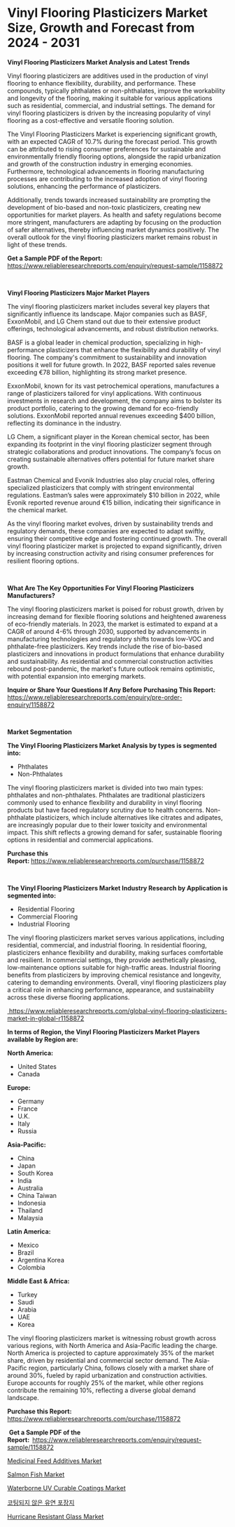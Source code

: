 <p><h1>Vinyl Flooring Plasticizers Market Size, Growth and Forecast from 2024 - 2031</h1></p><p><strong>Vinyl Flooring Plasticizers Market Analysis and Latest Trends</strong></p>
<p><p>Vinyl flooring plasticizers are additives used in the production of vinyl flooring to enhance flexibility, durability, and performance. These compounds, typically phthalates or non-phthalates, improve the workability and longevity of the flooring, making it suitable for various applications such as residential, commercial, and industrial settings. The demand for vinyl flooring plasticizers is driven by the increasing popularity of vinyl flooring as a cost-effective and versatile flooring solution.</p><p>The Vinyl Flooring Plasticizers Market is experiencing significant growth, with an expected CAGR of 10.7% during the forecast period. This growth can be attributed to rising consumer preferences for sustainable and environmentally friendly flooring options, alongside the rapid urbanization and growth of the construction industry in emerging economies. Furthermore, technological advancements in flooring manufacturing processes are contributing to the increased adoption of vinyl flooring solutions, enhancing the performance of plasticizers.</p><p>Additionally, trends towards increased sustainability are prompting the development of bio-based and non-toxic plasticizers, creating new opportunities for market players. As health and safety regulations become more stringent, manufacturers are adapting by focusing on the production of safer alternatives, thereby influencing market dynamics positively. The overall outlook for the vinyl flooring plasticizers market remains robust in light of these trends.</p></p>
<p><strong>Get a Sample PDF of the Report:&nbsp;</strong> <a href="https://www.reliableresearchreports.com/enquiry/request-sample/1158872">https://www.reliableresearchreports.com/enquiry/request-sample/1158872</a></p>
<p>&nbsp;</p>
<p><strong>Vinyl Flooring Plasticizers Major Market Players</strong></p>
<p><p>The vinyl flooring plasticizers market includes several key players that significantly influence its landscape. Major companies such as BASF, ExxonMobil, and LG Chem stand out due to their extensive product offerings, technological advancements, and robust distribution networks.</p><p>BASF is a global leader in chemical production, specializing in high-performance plasticizers that enhance the flexibility and durability of vinyl flooring. The company's commitment to sustainability and innovation positions it well for future growth. In 2022, BASF reported sales revenue exceeding €78 billion, highlighting its strong market presence.</p><p>ExxonMobil, known for its vast petrochemical operations, manufactures a range of plasticizers tailored for vinyl applications. With continuous investments in research and development, the company aims to bolster its product portfolio, catering to the growing demand for eco-friendly solutions. ExxonMobil reported annual revenues exceeding $400 billion, reflecting its dominance in the industry.</p><p>LG Chem, a significant player in the Korean chemical sector, has been expanding its footprint in the vinyl flooring plasticizer segment through strategic collaborations and product innovations. The company’s focus on creating sustainable alternatives offers potential for future market share growth.</p><p>Eastman Chemical and Evonik Industries also play crucial roles, offering specialized plasticizers that comply with stringent environmental regulations. Eastman’s sales were approximately $10 billion in 2022, while Evonik reported revenue around €15 billion, indicating their significance in the chemical market.</p><p>As the vinyl flooring market evolves, driven by sustainability trends and regulatory demands, these companies are expected to adapt swiftly, ensuring their competitive edge and fostering continued growth. The overall vinyl flooring plasticizer market is projected to expand significantly, driven by increasing construction activity and rising consumer preferences for resilient flooring options.</p></p>
<p>&nbsp;</p>
<p><strong>What Are The Key Opportunities For Vinyl Flooring Plasticizers Manufacturers?</strong></p>
<p><p>The vinyl flooring plasticizers market is poised for robust growth, driven by increasing demand for flexible flooring solutions and heightened awareness of eco-friendly materials. In 2023, the market is estimated to expand at a CAGR of around 4-6% through 2030, supported by advancements in manufacturing technologies and regulatory shifts towards low-VOC and phthalate-free plasticizers. Key trends include the rise of bio-based plasticizers and innovations in product formulations that enhance durability and sustainability. As residential and commercial construction activities rebound post-pandemic, the market's future outlook remains optimistic, with potential expansion into emerging markets.</p></p>
<p><strong>Inquire or Share Your Questions If Any Before Purchasing This Report:</strong> <a href="https://www.reliableresearchreports.com/enquiry/pre-order-enquiry/1158872">https://www.reliableresearchreports.com/enquiry/pre-order-enquiry/1158872</a></p>
<p>&nbsp;</p>
<p><strong>Market Segmentation</strong></p>
<p><strong>The Vinyl Flooring Plasticizers Market Analysis by types is segmented into:</strong></p>
<p><ul><li>Phthalates</li><li>Non-Phthalates</li></ul></p>
<p><p>The vinyl flooring plasticizers market is divided into two main types: phthalates and non-phthalates. Phthalates are traditional plasticizers commonly used to enhance flexibility and durability in vinyl flooring products but have faced regulatory scrutiny due to health concerns. Non-phthalate plasticizers, which include alternatives like citrates and adipates, are increasingly popular due to their lower toxicity and environmental impact. This shift reflects a growing demand for safer, sustainable flooring options in residential and commercial applications.</p></p>
<p><strong>Purchase this Report:&nbsp;</strong><a href="https://www.reliableresearchreports.com/purchase/1158872">https://www.reliableresearchreports.com/purchase/1158872</a></p>
<p>&nbsp;</p>
<p><strong>The Vinyl Flooring Plasticizers Market Industry Research by Application is segmented into:</strong></p>
<p><ul><li>Residential Flooring</li><li>Commercial Flooring</li><li>Industrial Flooring</li></ul></p>
<p><p>The vinyl flooring plasticizers market serves various applications, including residential, commercial, and industrial flooring. In residential flooring, plasticizers enhance flexibility and durability, making surfaces comfortable and resilient. In commercial settings, they provide aesthetically pleasing, low-maintenance options suitable for high-traffic areas. Industrial flooring benefits from plasticizers by improving chemical resistance and longevity, catering to demanding environments. Overall, vinyl flooring plasticizers play a critical role in enhancing performance, appearance, and sustainability across these diverse flooring applications.</p></p>
<p><a href="https://www.reliableresearchreports.com/global-vinyl-flooring-plasticizers-market-in-global-r1158872">&nbsp;https://www.reliableresearchreports.com/global-vinyl-flooring-plasticizers-market-in-global-r1158872</a></p>
<p><strong>In terms of Region, the Vinyl Flooring Plasticizers Market Players available by Region are:</strong></p>
<p>
    <p> <strong> North America: </strong>
        <ul>
            <li>United States</li>
            <li>Canada</li>
        </ul>
        </p> 
    <p> <strong> Europe: </strong>
        <ul>
            <li>Germany</li>
            <li>France</li>
            <li>U.K.</li>
            <li>Italy</li>
            <li>Russia</li>
        </ul>
        </p> 
    <p> <strong> Asia-Pacific: </strong>
        <ul>
            <li>China</li>
            <li>Japan</li>
            <li>South Korea</li>
            <li>India</li>
            <li>Australia</li>
            <li>China Taiwan</li>
            <li>Indonesia</li>
            <li>Thailand</li>
            <li>Malaysia</li>
        </ul>
        </p> 
    <p> <strong> Latin America: </strong>
        <ul>
            <li>Mexico</li>
            <li>Brazil</li>
            <li>Argentina Korea</li>
            <li>Colombia</li>
        </ul>
        </p> 
    <p> <strong> Middle East & Africa: </strong>
        <ul>
            <li>Turkey</li>
            <li>Saudi</li>
            <li>Arabia</li>
            <li>UAE</li>
            <li>Korea</li>
        </ul>
    </p>
    </p>
<p><p>The vinyl flooring plasticizers market is witnessing robust growth across various regions, with North America and Asia-Pacific leading the charge. North America is projected to capture approximately 35% of the market share, driven by residential and commercial sector demand. The Asia-Pacific region, particularly China, follows closely with a market share of around 30%, fueled by rapid urbanization and construction activities. Europe accounts for roughly 25% of the market, while other regions contribute the remaining 10%, reflecting a diverse global demand landscape.</p></p>
<p><strong>Purchase this Report: </strong><a href="https://www.reliableresearchreports.com/purchase/1158872">https://www.reliableresearchreports.com/purchase/1158872</a></p>
<p>&nbsp;<strong>Get a Sample PDF of the Report:&nbsp;&nbsp;</strong><a href="https://www.reliableresearchreports.com/enquiry/request-sample/1158872">https://www.reliableresearchreports.com/enquiry/request-sample/1158872</a></p>
<p><strong></strong></p>
<p><p><a href="https://www.linkedin.com/pulse/global-medicinal-feed-additives-market-exploring-share-dswcf?trackingId=FuZHVowlTcKcRTfI7XB7%2Bw%3D%3D">Medicinal Feed Additives Market</a></p><p><a href="https://www.linkedin.com/pulse/salmon-fish-industry-sector-market-dynamics-future-scenarios-zgqnf?trackingId=xvemfumiQdKgT5nDm31cWQ%3D%3D">Salmon Fish Market</a></p><p><a href="https://issuu.com/reportprime-2/docs/waterborne-uv-curable-coatings-mark_68ee2191990947">Waterborne UV Curable Coatings Market</a></p><p><a href="https://medium.com/@scotthereford10/%EB%AF%B8%EB%9E%98-%EC%A4%80%EB%B9%84-%EC%99%84%EB%A3%8C-%EA%B8%80%EB%A1%9C%EB%B2%8C-%EB%B9%84%EC%BD%94%ED%8C%85-%EC%9C%A0%EC%97%B0-%ED%8F%AC%EC%9E%A5%EC%A7%80-%EC%8B%9C%EC%9E%A5%EC%97%90-%EB%8C%80%ED%95%9C-%EC%A0%84%EB%9E%B5%EC%A0%81-%ED%86%B5%EC%B0%B0%EB%A0%A5-2024-2031-e3661bc9affd">코팅되지 않은 유연 포장지</a></p><p><a href="https://issuu.com/reportprime-2/docs/hurricane-resistant-glass-market-si_43bbaea7212b80">Hurricane Resistant Glass Market</a></p></p>